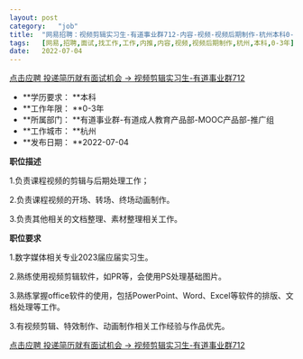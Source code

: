 ```yaml
---
layout:	post
category:	"job"
title:	"网易招聘：视频剪辑实习生-有道事业群712-内容-视频-视频后期制作-杭州本科0-3年"
tags:	[网易,招聘,面试,找工作,工作,内推,内容,视频,视频后期制作,杭州,本科,0-3年]
date:	2022-07-04
---
```


[点击应聘 投递简历就有面试机会 ->  视频剪辑实习生-有道事业群712](http://mobile.bole.netease.com/bole/boleDetail?id=41298&employeeId=346f03c3cda5f04c&key=all)



- **学历要求： **本科
- **工作年限： **0-3年
- **所属部门： **有道事业群-有道成人教育产品部-MOOC产品部-推广组
- **工作城市： **杭州
- **发布日期： **2022-07-04



**职位描述**

1.负责课程视频的剪辑与后期处理工作；

2.负责课程视频的开场、转场、终场动画制作。

3.负责其他相关的文档整理、素材整理相关工作。



**职位要求**

1.数字媒体相关专业2023届应届实习生。

2.熟练使用视频剪辑软件，如PR等，会使用PS处理基础图片。

3.熟练掌握office软件的使用，包括PowerPoint、Word、Excel等软件的排版、文档处理等工作。

3.有视频剪辑、特效制作、动画制作相关工作经验与作品优先。



[点击应聘 投递简历就有面试机会 ->  视频剪辑实习生-有道事业群712](http://mobile.bole.netease.com/bole/boleDetail?id=41298&employeeId=346f03c3cda5f04c&key=all)